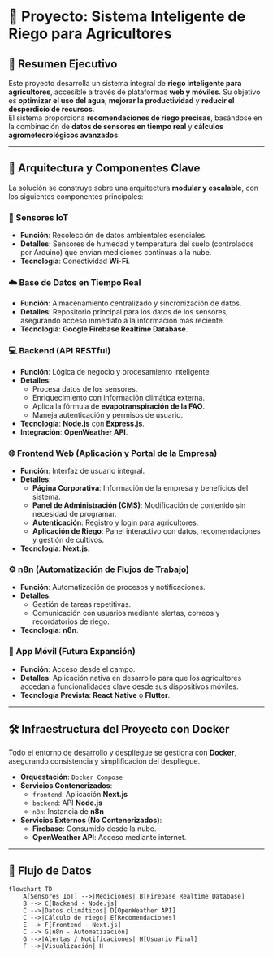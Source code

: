 # 🌱 Proyecto: Sistema Inteligente de Riego para Agricultores

## 🧠 Resumen Ejecutivo
Este proyecto desarrolla un sistema integral de **riego inteligente para agricultores**, accesible a través de plataformas **web y móviles**. Su objetivo es **optimizar el uso del agua**, **mejorar la productividad** y **reducir el desperdicio de recursos**.  
El sistema proporciona **recomendaciones de riego precisas**, basándose en la combinación de **datos de sensores en tiempo real** y **cálculos agrometeorológicos avanzados**.

---

## 🧩 Arquitectura y Componentes Clave

La solución se construye sobre una arquitectura **modular y escalable**, con los siguientes componentes principales:

### 📡 Sensores IoT
- **Función**: Recolección de datos ambientales esenciales.
- **Detalles**: Sensores de humedad y temperatura del suelo (controlados por Arduino) que envían mediciones continuas a la nube.
- **Tecnología**: Conectividad **Wi-Fi**.

### ☁️ Base de Datos en Tiempo Real
- **Función**: Almacenamiento centralizado y sincronización de datos.
- **Detalles**: Repositorio principal para los datos de los sensores, asegurando acceso inmediato a la información más reciente.
- **Tecnología**: **Google Firebase Realtime Database**.

### 💻 Backend (API RESTful)
- **Función**: Lógica de negocio y procesamiento inteligente.
- **Detalles**:
  - Procesa datos de los sensores.
  - Enriquecimiento con información climática externa.
  - Aplica la fórmula de **evapotranspiración de la FAO**.
  - Maneja autenticación y permisos de usuario.
- **Tecnología**: **Node.js** con **Express.js**.
- **Integración**: **OpenWeather API**.

### 🌐 Frontend Web (Aplicación y Portal de la Empresa)
- **Función**: Interfaz de usuario integral.
- **Detalles**:
  - **Página Corporativa**: Información de la empresa y beneficios del sistema.
  - **Panel de Administración (CMS)**: Modificación de contenido sin necesidad de programar.
  - **Autenticación**: Registro y login para agricultores.
  - **Aplicación de Riego**: Panel interactivo con datos, recomendaciones y gestión de cultivos.
- **Tecnología**: **Next.js**.

### ⚙️ n8n (Automatización de Flujos de Trabajo)
- **Función**: Automatización de procesos y notificaciones.
- **Detalles**:
  - Gestión de tareas repetitivas.
  - Comunicación con usuarios mediante alertas, correos y recordatorios de riego.
- **Tecnología**: **n8n**.

### 📱 App Móvil (Futura Expansión)
- **Función**: Acceso desde el campo.
- **Detalles**: Aplicación nativa en desarrollo para que los agricultores accedan a funcionalidades clave desde sus dispositivos móviles.
- **Tecnología Prevista**: **React Native** o **Flutter**.

---

## 🛠️ Infraestructura del Proyecto con Docker

Todo el entorno de desarrollo y despliegue se gestiona con **Docker**, asegurando consistencia y simplificación del despliegue.

- **Orquestación**: `Docker Compose`
- **Servicios Contenerizados**:
  - `frontend`: Aplicación **Next.js**
  - `backend`: API **Node.js**
  - `n8n`: Instancia de **n8n**
- **Servicios Externos (No Contenerizados)**:
  - **Firebase**: Consumido desde la nube.
  - **OpenWeather API**: Acceso mediante internet.

---

## 🚀 Flujo de Datos

```mermaid
flowchart TD
    A[Sensores IoT] -->|Mediciones| B[Firebase Realtime Database]
    B --> C[Backend - Node.js]
    C -->|Datos climáticos| D[OpenWeather API]
    C -->|Cálculo de riego| E[Recomendaciones]
    E --> F[Frontend - Next.js]
    C --> G[n8n - Automatización]
    G -->|Alertas / Notificaciones| H[Usuario Final]
    F -->|Visualización| H
